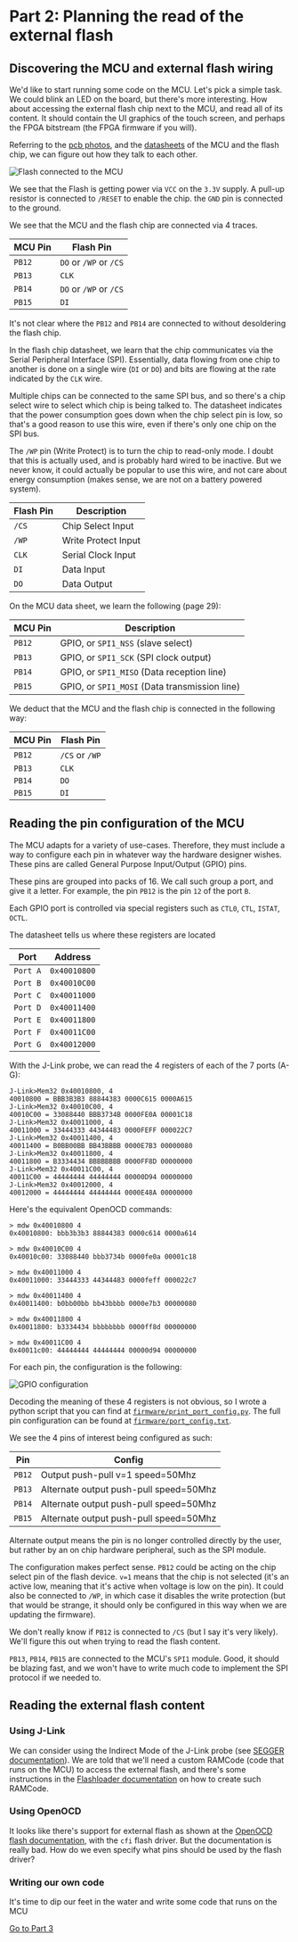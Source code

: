 Part 2: Planning the read of the external flash
==============================================

## Discovering the MCU and external flash wiring

We'd like to start running some code on the MCU. Let's pick a simple task.
We could blink an LED on the board, but there's more interesting.
How about accessing the external flash chip next to the MCU, and read all of its
content. It should contain the UI graphics of the touch screen, and perhaps the
FPGA bitstream (the FPGA firmware if you will).

Referring to the [pcb photos](../pcb), and the [datasheets](../datasheet) of the
MCU and the flash chip, we can figure out how they talk to each other.

![Flash connected to the MCU](pcb.jpg)

We see that the Flash is getting power via `VCC` on the `3.3V` supply. A pull-up
resistor is connected to `/RESET` to enable the chip. the `GND` pin is connected
to the ground.

We see that the MCU and the flash chip are connected via 4 traces.

 MCU Pin | Flash Pin
---------|----------
`PB12`   | `DO` or `/WP` or `/CS`
`PB13`   | `CLK`
`PB14`   | `DO` or `/WP` or `/CS`
`PB15`   | `DI`

It's not clear where the `PB12` and `PB14` are connected to without desoldering
the flash chip.

In the flash chip datasheet, we learn that the chip communicates via the Serial
Peripheral Interface (SPI). Essentially, data flowing from one chip to another
is done on a single wire (`DI` or `DO`) and bits are flowing at the rate
indicated by the `CLK` wire.

Multiple chips can be connected to the same SPI bus, and so there's a chip
select wire to select which chip is being talked to. The datasheet indicates
that the power consumption goes down when the chip select pin is low, so that's
a good reason to use this wire, even if there's only one chip on the SPI bus.

The `/WP` pin (Write Protect) is to turn the chip to read-only mode. I doubt
that this is actually used, and is probably hard wired to be inactive. But we
never know, it could actually be popular to use this wire, and not care about
energy consumption (makes sense, we are not on a battery powered system).

 Flash Pin | Description
-----------|----------
`/CS`      | Chip Select Input
`/WP`      | Write Protect Input
`CLK`      | Serial Clock Input
`DI`       | Data Input
`DO`       | Data Output

On the MCU data sheet, we learn the following (page 29):

MCU Pin | Description
--------|--------------
`PB12`  | GPIO, or `SPI1_NSS` (slave select)
`PB13`  | GPIO, or `SPI1_SCK` (SPI clock output)
`PB14`  | GPIO, or `SPI1_MISO` (Data reception line)
`PB15`  | GPIO, or `SPI1_MOSI` (Data transmission line)

We deduct that the MCU and the flash chip is connected in the following way:

 MCU Pin | Flash Pin
---------|----------
`PB12`   | `/CS` or `/WP`
`PB13`   | `CLK`
`PB14`   | `DO`
`PB15`   | `DI`

## Reading the pin configuration of the MCU

The MCU adapts for a variety of use-cases. Therefore, they must include a way to
configure each pin in whatever way the hardware designer wishes.
These pins are called General Purpose Input/Output (GPIO) pins.

These pins are grouped into packs of 16. We call such group a port, and give it
a letter. For example, the pin `PB12` is the pin `12` of the port `B`.

Each GPIO port is controlled via special registers such as `CTL0`, `CTL`, `ISTAT`,
`OCTL`.

The datasheet tells us where these registers are located

Port     | Address
---------|-------------
`Port A` | `0x40010800`
`Port B` | `0x40010C00`
`Port C` | `0x40011000`
`Port D` | `0x40011400`
`Port E` | `0x40011800`
`Port F` | `0x40011C00`
`Port G` | `0x40012000`

With the J-Link probe, we can read the 4 registers of each of the 7 ports (A-G):

```
J-Link>Mem32 0x40010800, 4
40010800 = BBB3B3B3 88844383 0000C615 0000A615
J-Link>Mem32 0x40010C00, 4
40010C00 = 33088440 BBB3734B 0000FE0A 00001C18
J-Link>Mem32 0x40011000, 4
40011000 = 33444333 44344483 0000FEFF 000022C7
J-Link>Mem32 0x40011400, 4
40011400 = B0BB00BB BB43BBBB 0000E7B3 00000080
J-Link>Mem32 0x40011800, 4
40011800 = B3334434 BBBBBBBB 0000FF8D 00000000
J-Link>Mem32 0x40011C00, 4
40011C00 = 44444444 44444444 00000D94 00000000
J-Link>Mem32 0x40012000, 4
40012000 = 44444444 44444444 0000E48A 00000000
```

Here's the equivalent OpenOCD commands:

```
> mdw 0x40010800 4
0x40010800: bbb3b3b3 88844383 0000c614 0000a614

> mdw 0x40010C00 4
0x40010c00: 33088440 bbb3734b 0000fe0a 00001c18

> mdw 0x40011000 4
0x40011000: 33444333 44344483 0000feff 000022c7

> mdw 0x40011400 4
0x40011400: b0bb00bb bb43bbbb 0000e7b3 00000080

> mdw 0x40011800 4
0x40011800: b3334434 bbbbbbbb 0000ff8d 00000000

> mdw 0x40011C00 4
0x40011c00: 44444444 44444444 00000d94 00000000
```

For each pin, the configuration is the following:

![GPIO configuration](gpio_config.png)

Decoding the meaning of these 4 registers is not obvious, so I wrote a python
script that you can find at [`firmware/print_port_config.py`](../firmware/print_port_config.py).
The full pin configuration can be found at [`firmware/port_config.txt`](../firmware/port_config.txt).

We see the 4 pins of interest being configured as such:

Pin    | Config
-------|------
`PB12` | Output push-pull v=1 speed=50Mhz
`PB13` | Alternate output push-pull speed=50Mhz
`PB14` | Alternate output push-pull speed=50Mhz
`PB15` | Alternate output push-pull speed=50Mhz

Alternate output means the pin is no longer controlled directly by the user, but
rather by an on chip hardware peripheral, such as the SPI module.

The configuration makes perfect sense. `PB12` could be acting on the chip select pin
of the flash device. `v=1` means that the chip is not selected (it's an active
low, meaning that it's active when voltage is low on the pin). It could also be
connected to `/WP`, in which case it disables the write protection (but that
would be strange, it should only be configured in this way when we are updating
the firmware).

We don't really know if `PB12` is connected to `/CS` (but I say it's very
likely). We'll figure this out when trying to read the flash content.

`PB13`, `PB14`, `PB15` are connected to the MCU's `SPI1` module. Good, it should
be blazing fast, and we won't have to write much code to implement the SPI
protocol if we needed to.

## Reading the external flash content

### Using J-Link

We can consider using the Indirect Mode of the J-Link probe (see
[SEGGER documentation](https://wiki.segger.com/Programming_External_SPI_Flashes)).
We are told that we'll need a custom RAMCode (code that runs on the MCU) to
access the external flash, and there's some instructions in the
[Flashloader documentation](https://wiki.segger.com/Open_Flashloader#Create_a_Flash_Loader) on how to
create such RAMCode.

### Using OpenOCD

It looks like there's support for external flash as shown at the
[OpenOCD flash documentation](https://www.openocd.org/doc/html/Flash-Commands.html#index-cfi),
with the `cfi` flash driver. But the documentation is really bad. How do we even
specify what pins should be used by the flash driver?

### Writing our own code

It's time to dip our feet in the water and write some code that runs on the MCU

[Go to Part 3](../part3/README.md)
